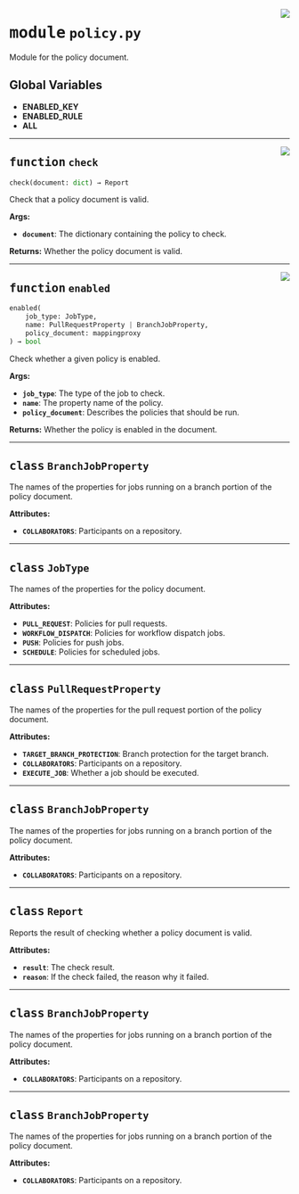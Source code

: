 <!-- markdownlint-disable -->

<a href="../repo_policy_compliance/policy.py#L0"><img align="right" style="float:right;" src="https://img.shields.io/badge/-source-cccccc?style=flat-square"></a>

# <kbd>module</kbd> `policy.py`
Module for the policy document. 

**Global Variables**
---------------
- **ENABLED_KEY**
- **ENABLED_RULE**
- **ALL**

---

<a href="../repo_policy_compliance/policy.py#L85"><img align="right" style="float:right;" src="https://img.shields.io/badge/-source-cccccc?style=flat-square"></a>

## <kbd>function</kbd> `check`

```python
check(document: dict) → Report
```

Check that a policy document is valid. 



**Args:**
 
 - <b>`document`</b>:  The dictionary containing the policy to check. 



**Returns:**
 Whether the policy document is valid. 


---

<a href="../repo_policy_compliance/policy.py#L105"><img align="right" style="float:right;" src="https://img.shields.io/badge/-source-cccccc?style=flat-square"></a>

## <kbd>function</kbd> `enabled`

```python
enabled(
    job_type: JobType,
    name: PullRequestProperty | BranchJobProperty,
    policy_document: mappingproxy
) → bool
```

Check whether a given policy is enabled. 



**Args:**
 
 - <b>`job_type`</b>:  The type of the job to check. 
 - <b>`name`</b>:  The property name of the policy. 
 - <b>`policy_document`</b>:  Describes the policies that should be run. 



**Returns:**
 Whether the policy is enabled in the document. 


---

## <kbd>class</kbd> `BranchJobProperty`
The names of the properties for jobs running on a branch portion of the policy document. 



**Attributes:**
 
 - <b>`COLLABORATORS`</b>:  Participants on a repository. 





---

## <kbd>class</kbd> `JobType`
The names of the properties for the policy document. 



**Attributes:**
 
 - <b>`PULL_REQUEST`</b>:  Policies for pull requests. 
 - <b>`WORKFLOW_DISPATCH`</b>:  Policies for workflow dispatch jobs. 
 - <b>`PUSH`</b>:  Policies for push jobs. 
 - <b>`SCHEDULE`</b>:  Policies for scheduled jobs. 





---

## <kbd>class</kbd> `PullRequestProperty`
The names of the properties for the pull request portion of the policy document. 



**Attributes:**
 
 - <b>`TARGET_BRANCH_PROTECTION`</b>:  Branch protection for the target branch. 
 - <b>`COLLABORATORS`</b>:  Participants on a repository. 
 - <b>`EXECUTE_JOB`</b>:  Whether a job should be executed. 





---

## <kbd>class</kbd> `BranchJobProperty`
The names of the properties for jobs running on a branch portion of the policy document. 



**Attributes:**
 
 - <b>`COLLABORATORS`</b>:  Participants on a repository. 





---

## <kbd>class</kbd> `Report`
Reports the result of checking whether a policy document is valid. 



**Attributes:**
 
 - <b>`result`</b>:  The check result. 
 - <b>`reason`</b>:  If the check failed, the reason why it failed. 





---

## <kbd>class</kbd> `BranchJobProperty`
The names of the properties for jobs running on a branch portion of the policy document. 



**Attributes:**
 
 - <b>`COLLABORATORS`</b>:  Participants on a repository. 





---

## <kbd>class</kbd> `BranchJobProperty`
The names of the properties for jobs running on a branch portion of the policy document. 



**Attributes:**
 
 - <b>`COLLABORATORS`</b>:  Participants on a repository. 





